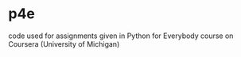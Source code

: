 # p4e
code used for assignments given in Python for Everybody course on Coursera (University of Michigan)

